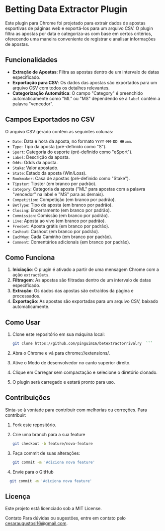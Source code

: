 # Betting Data Extractor Plugin

Este plugin para Chrome foi projetado para extrair dados de apostas esportivas de páginas web e exportá-los para um arquivo CSV. O plugin filtra as apostas por data e categoriza-as com base em certos critérios, oferecendo uma maneira conveniente de registrar e analisar informações de apostas.

## Funcionalidades

- **Extração de Apostas**: Filtra as apostas dentro de um intervalo de datas especificado.
- **Exportação para CSV**: Os dados das apostas são exportados para um arquivo CSV com todos os detalhes relevantes.
- **Categorização Automática**: O campo "Category" é preenchido automaticamente como "ML" ou "MS" dependendo se a `label` contém a palavra "vencedor".

## Campos Exportados no CSV

O arquivo CSV gerado contém as seguintes colunas:

- `Date`: Data e hora da aposta, no formato `YYYY-MM-DD HH:mm`.
- `Type`: Tipo da aposta (pré-definido como "S").
- `Sport`: Categoria do esporte (pré-definido como "eSport").
- `Label`: Descrição da aposta.
- `Odds`: Odds da aposta.
- `Stake`: Valor apostado.
- `State`: Estado da aposta (Win/Loss).
- `Bookmaker`: Casa de apostas (pré-definido como "Stake").
- `Tipster`: Tipster (em branco por padrão).
- `Category`: Categoria da aposta ("ML" para apostas com a palavra "vencedor" na label e "MS" para as demais).
- `Competition`: Competição (em branco por padrão).
- `BetType`: Tipo de aposta (em branco por padrão).
- `Closing`: Encerramento (em branco por padrão).
- `Commission`: Comissão (em branco por padrão).
- `Live`: Aposta ao vivo (em branco por padrão).
- `Freebet`: Aposta grátis (em branco por padrão).
- `Cashout`: Cashout (em branco por padrão).
- `EachWay`: Cada Caminho (em branco por padrão).
- `Comment`: Comentários adicionais (em branco por padrão).

## Como Funciona

1. **Iniciação**: O plugin é ativado a partir de uma mensagem Chrome com a ação `extractBets`.
2. **Filtragem**: As apostas são filtradas dentro de um intervalo de datas especificado.
3. **Extração**: Os dados das apostas são extraídos da página e processados.
4. **Exportação**: As apostas são exportadas para um arquivo CSV, baixado automaticamente.

## Como Usar

1. Clone este repositório em sua máquina local:
   ```bash
   git clone https://github.com/pinguim16/betextractorrivalry  ```
   
2. Abra o Chrome e vá para chrome://extensions/.

3. Ative o Modo de desenvolvedor no canto superior direito.

4. Clique em Carregar sem compactação e selecione o diretório clonado.

5. O plugin será carregado e estará pronto para uso.

## Contribuições

Sinta-se à vontade para contribuir com melhorias ou correções. Para contribuir:

1. Fork este repositório.
2. Crie uma branch para a sua feature

   ```bash
   git checkout -b feature/nova-feature 
   ```

3. Faça commit de suas alterações:

   ```bash
   git commit -m 'Adiciona nova feature' 
   ```

4. Envie para o GitHub
 
 ```bash
   git commit -m 'Adiciona nova feature' 
   ```



## Licença
Este projeto está licenciado sob a MIT License.

Contato
Para dúvidas ou sugestões, entre em contato pelo cesaraugustosi16@gmail.com.


